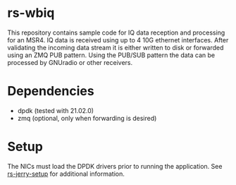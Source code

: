 # rs-wbiq
This repository contains sample code for IQ data reception and processing for an MSR4.
IQ data is received using up to 4 10G ethernet interfaces. After validating the incoming data stream it is either written to disk or forwarded using an ZMQ PUB pattern.
Using the PUB/SUB pattern the data can be processed by GNUradio or other receivers.

# Dependencies
* dpdk (tested with 21.02.0)
* zmq (optional, only when forwarding is desired)

# Setup
The NICs must load the DPDK drivers prior to running the application. See [rs-jerry-setup](https://github.com/Rohde-Schwarz/rs-jerry-setup) for additional information.